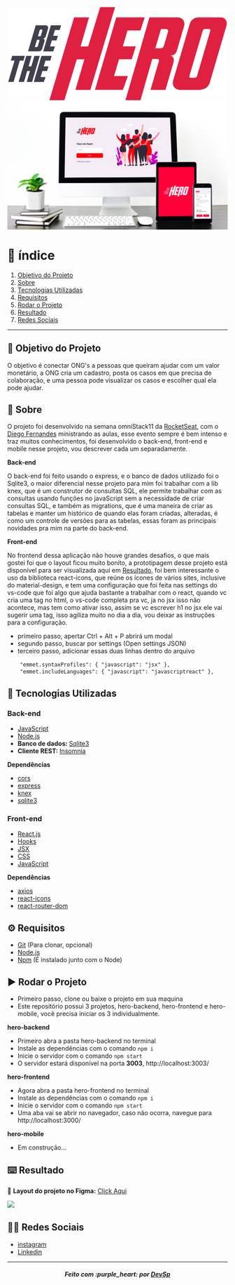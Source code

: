 <div align='center'><img src='hero-frontend/src/assets/logo.svg' alt='logo' ></div>
<div align='center'><img src='hero-frontend/src/assets/preview.jpg' alt='preview' width='600px' ></div>

# :pushpin: índice

1. [Objetivo do Projeto](#dart-objetivo-do-projeto)
2. [Sobre](#page_with_curl-sobre)
3. [Tecnologias Utilizadas](#rocket-tecnologias-utilizadas)
4. [Requisitos](#gear-requisitos)
5. [Rodar o Projeto](#arrow_forward-rodar-o-projeto)
6. [Resultado](#keyboard-resultado)
7. [Redes Sociais](#man_technologist-redes-sociais)

---

## :dart: Objetivo do Projeto

O objetivo é conectar ONG's a pessoas que queiram ajudar com um valor monetário, a ONG cria um cadastro, posta os casos em que precisa de colaboração, e uma pessoa pode visualizar os casos e escolher qual ela pode ajudar.

## :page_with_curl: Sobre

O projeto foi desenvolvido na semana omniStack11 da [RocketSeat](https://www.youtube.com/channel/UCSfwM5u0Kce6Cce8_S72olg), com o [Diego Fernandes](https://github.com/diego3g) ministrando as aulas, esse evento sempre é bem intenso e traz muitos conhecimentos, foi desenvolvido o back-end, front-end e mobile nesse projeto, vou descrever cada um separadamente.

**Back-end**

O back-end foi feito usando o express, e o banco de dados utilizado foi o Sqlite3, o maior diferencial nesse projeto para mim foi trabalhar com a lib knex, que é um construtor de consultas SQL, ele permite trabalhar com as consultas usando funções no javaScript sem a necessidade de criar consultas SQL, e também as migrations, que é uma maneira de criar as tabelas e manter um histórico de quando elas foram criadas, alteradas, é como um controle de versões para as tabelas, essas foram as principais novidades pra mim na parte do back-end.

**Front-end**

No frontend dessa aplicação não houve grandes desafios, o que mais gostei foi que o layout ficou muito bonito, a prototipagem desse projeto está disponível para ser visualizada aqui em [Resultado](#keyboard-resultado), foi bem interessante o uso da biblioteca react-icons, que reúne os ícones de vários sites, inclusive do material-design, e tem uma configuração que foi feita nas settings do vs-code que foi algo que ajuda bastante a trabalhar com o react, quando vc cria uma tag no html, o vs-code completa pra vc, ja no jsx isso não acontece, mas tem como ativar isso, assim se vc escrever h1 no jsx ele vai sugerir uma tag, isso agiliza muito no dia a dia, vou deixar as instruções para a configuração.

* primeiro passo, apertar Ctrl + Alt + P abrirá um modal
* segundo passo, buscar por settings (Open settings JSON)
* terceiro passo, adicionar essas duas linhas dentro do arquivo

``` 
    "emmet.syntaxProfiles": { "javascript": "jsx" },
    "emmet.includeLanguages": { "javascript": "javascriptreact" },
```

## :rocket: Tecnologias Utilizadas

### Back-end

* [JavaScript](https://developer.mozilla.org/pt-BR/docs/Web/JavaScript)
* [Node.js](https://nodejs.org/en/)
* **Banco de dados:** [Sqlite3](https://www.sqlite.org/index.html)
* **Cliente REST:** [Insomnia](https://insomnia.rest/)

**Dependências**

* [cors](https://www.npmjs.com/package/cors)
* [express](https://expressjs.com/)
* [knex](http://knexjs.org/)
* [sqlite3](https://www.sqlite.org/index.html)

### Front-end

* [React.js](https://pt-br.reactjs.org/)
* [Hooks](https://pt-br.reactjs.org/docs/hooks-intro.html)
* [JSX](https://pt-br.reactjs.org/docs/introducing-jsx.html)
* [CSS](https://developer.mozilla.org/pt-BR/docs/Web/CSS)
* [JavaScript](https://developer.mozilla.org/pt-BR/docs/Web/JavaScript)

**Dependências**

* [axios](https://github.com/axios/axios)
* [react-icons](https://react-icons.github.io/react-icons/)
* [react-router-dom](https://reacttraining.com/react-router/web/guides/quick-start)

## :gear: Requisitos

* [Git](https://git-scm.com/) (Para clonar, opcional)
* [Node.js](https://nodejs.org/en/)
* [Npm](https://www.npmjs.com/) (É instalado junto com o Node)

## :arrow_forward: Rodar o Projeto

* Primeiro passo, clone ou baixe o projeto em sua maquina
* Este repositório possui 3 projetos, hero-backend, hero-frontend e hero-mobile, você precisa iniciar os 3 individualmente. 

**hero-backend**

* Primeiro abra a pasta hero-backend no terminal
* Instale as dependências com o comando `npm i` 
* Inicie o servidor com o comando `npm start` 
* O servidor estará disponível na porta **3003**, http://localhost:3003/ 

**hero-frontend**

* Agora abra a pasta hero-frontend no terminal
* Instale as dependências com o comando `npm i` 
* Inicie o servidor com o comando `npm start` 
* Uma aba vai se abrir no navegador, caso não ocorra, navegue para http://localhost:3000/ 

**hero-mobile**

* Em construção...

## :keyboard: Resultado

:bookmark: **Layout do projeto no Figma:** [Click Aqui](https://www.figma.com/file/2C2yvw7jsCOGmaNUDftX9n/Be-The-Hero---OmniStack-11?node-id=0%3A1)

![](https://media.giphy.com/media/XeT2UtXAHOkhKEN6lI/giphy.gif)

## :man_technologist: Redes Sociais

* [instagram](https://www.instagram.com/devsp011/)
* [Linkedin](https://www.linkedin.com/in/vitor-sampaio-4532451a7/)

---

<h5 align='center' >Feito com :purple_heart: por <a href="https://github.com/devsp011" target="_blank">DevSp</a> </h5>
